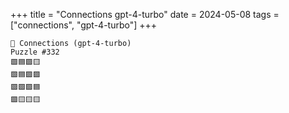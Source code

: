 +++
title = "Connections gpt-4-turbo"
date = 2024-05-08
tags = ["connections", "gpt-4-turbo"]
+++

```text
🤖 Connections (gpt-4-turbo) 
Puzzle #332
🟩🟦🟪🟨
🟩🟦🟪🟪
🟪🟩🟪🟦
🟪🟨🟨🟨
```
